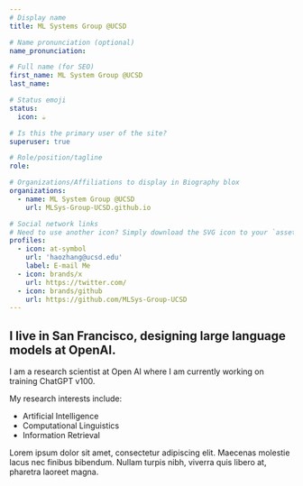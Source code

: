 ```yaml
---
# Display name
title: ML Systems Group @UCSD

# Name pronunciation (optional)
name_pronunciation: 

# Full name (for SEO)
first_name: ML System Group @UCSD
last_name: 

# Status emoji
status:
  icon: ☕️

# Is this the primary user of the site?
superuser: true

# Role/position/tagline
role: 

# Organizations/Affiliations to display in Biography blox
organizations:
  - name: ML System Group @UCSD
    url: MLSys-Group-UCSD.github.io

# Social network links
# Need to use another icon? Simply download the SVG icon to your `assets/media/icons/` folder.
profiles:
  - icon: at-symbol
    url: 'haozhang@ucsd.edu'
    label: E-mail Me
  - icon: brands/x
    url: https://twitter.com/
  - icon: brands/github
    url: https://github.com/MLSys-Group-UCSD
---
```


## I live in San Francisco, designing large language models at OpenAI.

I am a research scientist at Open AI where I am currently working on training ChatGPT v100.

My research interests include:

- Artificial Intelligence
- Computational Linguistics
- Information Retrieval

Lorem ipsum dolor sit amet, consectetur adipiscing elit. Maecenas molestie lacus nec finibus bibendum. Nullam turpis nibh, viverra quis libero at, pharetra laoreet magna.
